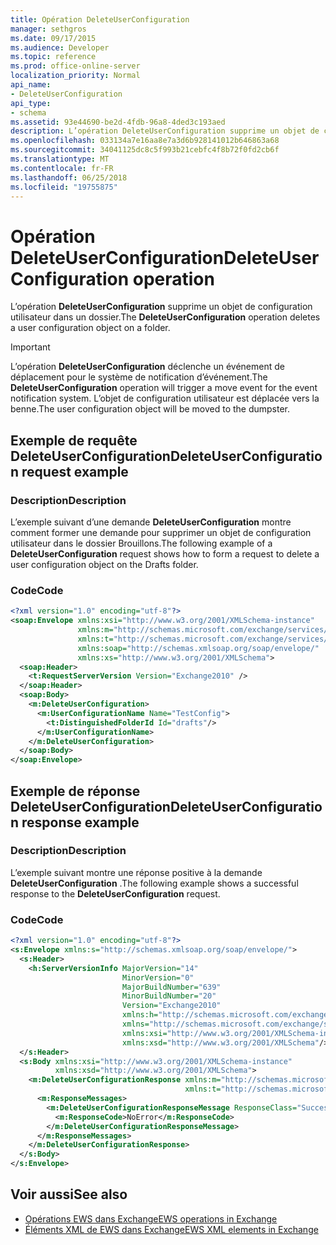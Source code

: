 ```yaml
---
title: Opération DeleteUserConfiguration
manager: sethgros
ms.date: 09/17/2015
ms.audience: Developer
ms.topic: reference
ms.prod: office-online-server
localization_priority: Normal
api_name:
- DeleteUserConfiguration
api_type:
- schema
ms.assetid: 93e44690-be2d-4fdb-96a8-4ded3c193aed
description: L’opération DeleteUserConfiguration supprime un objet de configuration utilisateur dans un dossier.
ms.openlocfilehash: 033134a7e16aa8e7a3d6b928141012b646863a68
ms.sourcegitcommit: 34041125dc8c5f993b21cebfc4f8b72f0fd2cb6f
ms.translationtype: MT
ms.contentlocale: fr-FR
ms.lasthandoff: 06/25/2018
ms.locfileid: "19755875"
---
```

# <a name="deleteuserconfiguration-operation"></a><span data-ttu-id="ffc7f-103">Opération DeleteUserConfiguration</span><span class="sxs-lookup"><span data-stu-id="ffc7f-103">DeleteUserConfiguration operation</span></span>

<span data-ttu-id="ffc7f-104">L’opération **DeleteUserConfiguration** supprime un objet de configuration utilisateur dans un dossier.</span><span class="sxs-lookup"><span data-stu-id="ffc7f-104">The **DeleteUserConfiguration** operation deletes a user configuration object on a folder.</span></span> 
  
> [!IMPORTANT]
> <span data-ttu-id="ffc7f-105">L’opération **DeleteUserConfiguration** déclenche un événement de déplacement pour le système de notification d’événement.</span><span class="sxs-lookup"><span data-stu-id="ffc7f-105">The **DeleteUserConfiguration** operation will trigger a move event for the event notification system.</span></span> <span data-ttu-id="ffc7f-106">L’objet de configuration utilisateur est déplacée vers la benne.</span><span class="sxs-lookup"><span data-stu-id="ffc7f-106">The user configuration object will be moved to the dumpster.</span></span> 
  
## <a name="deleteuserconfiguration-request-example"></a><span data-ttu-id="ffc7f-107">Exemple de requête DeleteUserConfiguration</span><span class="sxs-lookup"><span data-stu-id="ffc7f-107">DeleteUserConfiguration request example</span></span>

### <a name="description"></a><span data-ttu-id="ffc7f-108">Description</span><span class="sxs-lookup"><span data-stu-id="ffc7f-108">Description</span></span>

<span data-ttu-id="ffc7f-109">L’exemple suivant d’une demande **DeleteUserConfiguration** montre comment former une demande pour supprimer un objet de configuration utilisateur dans le dossier Brouillons.</span><span class="sxs-lookup"><span data-stu-id="ffc7f-109">The following example of a **DeleteUserConfiguration** request shows how to form a request to delete a user configuration object on the Drafts folder.</span></span> 
  
### <a name="code"></a><span data-ttu-id="ffc7f-110">Code</span><span class="sxs-lookup"><span data-stu-id="ffc7f-110">Code</span></span>

```XML
<?xml version="1.0" encoding="utf-8"?>
<soap:Envelope xmlns:xsi="http://www.w3.org/2001/XMLSchema-instance"
               xmlns:m="http://schemas.microsoft.com/exchange/services/2006/messages"
               xmlns:t="http://schemas.microsoft.com/exchange/services/2006/types"
               xmlns:soap="http://schemas.xmlsoap.org/soap/envelope/"
               xmlns:xs="http://www.w3.org/2001/XMLSchema">
  <soap:Header>
    <t:RequestServerVersion Version="Exchange2010" />
  </soap:Header>
  <soap:Body>
    <m:DeleteUserConfiguration>
      <m:UserConfigurationName Name="TestConfig">
        <t:DistinguishedFolderId Id="drafts"/>
      </m:UserConfigurationName>
    </m:DeleteUserConfiguration>
  </soap:Body>
</soap:Envelope>
```

## <a name="deleteuserconfiguration-response-example"></a><span data-ttu-id="ffc7f-111">Exemple de réponse DeleteUserConfiguration</span><span class="sxs-lookup"><span data-stu-id="ffc7f-111">DeleteUserConfiguration response example</span></span>

### <a name="description"></a><span data-ttu-id="ffc7f-112">Description</span><span class="sxs-lookup"><span data-stu-id="ffc7f-112">Description</span></span>

<span data-ttu-id="ffc7f-113">L’exemple suivant montre une réponse positive à la demande **DeleteUserConfiguration** .</span><span class="sxs-lookup"><span data-stu-id="ffc7f-113">The following example shows a successful response to the **DeleteUserConfiguration** request.</span></span> 
  
### <a name="code"></a><span data-ttu-id="ffc7f-114">Code</span><span class="sxs-lookup"><span data-stu-id="ffc7f-114">Code</span></span>

```XML
<?xml version="1.0" encoding="utf-8"?>
<s:Envelope xmlns:s="http://schemas.xmlsoap.org/soap/envelope/">
  <s:Header>
    <h:ServerVersionInfo MajorVersion="14" 
                         MinorVersion="0" 
                         MajorBuildNumber="639" 
                         MinorBuildNumber="20" 
                         Version="Exchange2010" 
                         xmlns:h="http://schemas.microsoft.com/exchange/services/2006/types" 
                         xmlns="http://schemas.microsoft.com/exchange/services/2006/types" 
                         xmlns:xsi="http://www.w3.org/2001/XMLSchema-instance" 
                         xmlns:xsd="http://www.w3.org/2001/XMLSchema"/>
  </s:Header>
  <s:Body xmlns:xsi="http://www.w3.org/2001/XMLSchema-instance" 
          xmlns:xsd="http://www.w3.org/2001/XMLSchema">
    <m:DeleteUserConfigurationResponse xmlns:m="http://schemas.microsoft.com/exchange/services/2006/messages" 
                                       xmlns:t="http://schemas.microsoft.com/exchange/services/2006/types">
      <m:ResponseMessages>
        <m:DeleteUserConfigurationResponseMessage ResponseClass="Success">
          <m:ResponseCode>NoError</m:ResponseCode>
        </m:DeleteUserConfigurationResponseMessage>
      </m:ResponseMessages>
    </m:DeleteUserConfigurationResponse>
  </s:Body>
</s:Envelope>
```

## <a name="see-also"></a><span data-ttu-id="ffc7f-115">Voir aussi</span><span class="sxs-lookup"><span data-stu-id="ffc7f-115">See also</span></span>

- [<span data-ttu-id="ffc7f-116">Opérations EWS dans Exchange</span><span class="sxs-lookup"><span data-stu-id="ffc7f-116">EWS operations in Exchange</span></span>](ews-operations-in-exchange.md) 
- [<span data-ttu-id="ffc7f-117">Éléments XML de EWS dans Exchange</span><span class="sxs-lookup"><span data-stu-id="ffc7f-117">EWS XML elements in Exchange</span></span>](ews-xml-elements-in-exchange.md)

